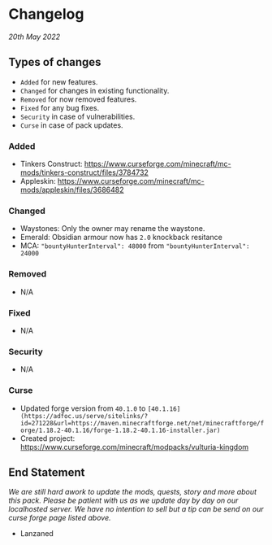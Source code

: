 # Changelog
*20th May 2022*

## Types of changes
- `Added` for new features.
- `Changed` for changes in existing functionality.
- `Removed` for now removed features.
- `Fixed` for any bug fixes.
- `Security` in case of vulnerabilities.
- `Curse` in case of pack updates.

### Added
- Tinkers Construct: https://www.curseforge.com/minecraft/mc-mods/tinkers-construct/files/3784732
- Appleskin: https://www.curseforge.com/minecraft/mc-mods/appleskin/files/3686482

### Changed
- Waystones: Only the owner may rename the waystone.
- Emerald: Obsidian armour now has `2.0` knockback resitance
- MCA: `"bountyHunterInterval": 48000` from `"bountyHunterInterval": 24000`

### Removed
- N/A

### Fixed
- N/A

### Security
- N/A

### Curse
- Updated forge version from `40.1.0` to `[40.1.16](https://adfoc.us/serve/sitelinks/?id=271228&url=https://maven.minecraftforge.net/net/minecraftforge/forge/1.18.2-40.1.16/forge-1.18.2-40.1.16-installer.jar)`
- Created project: https://www.curseforge.com/minecraft/modpacks/vulturia-kingdom

## End Statement
*We are still hard awork to update the mods, quests, story and more about this pack. Please be patient with us as we update day by day on our localhosted server.
We have no intention to sell but a tip can be send on our curse forge page listed above.*
- Lanzaned
